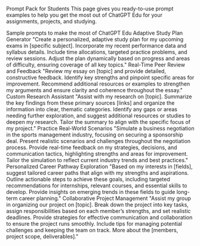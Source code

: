 Prompt Pack for Students
This page gives you ready-to-use prompt examples to help you get the most out of ChatGPT Edu for your assignments, projects, and studying.


Sample prompts to make the most of ChatGPT Edu
Adaptive Study Plan Generator
"Create a personalized, adaptive study plan for my upcoming exams in [specific subject]. Incorporate my recent performance data and syllabus details. Include time allocations, targeted practice problems, and review sessions. Adjust the plan dynamically based on progress and areas of difficulty, ensuring coverage of all key topics."
Real-Time Peer Review and Feedback
"Review my essay on [topic] and provide detailed, constructive feedback. Identify key strengths and pinpoint specific areas for improvement. Recommend additional resources or examples to strengthen my arguments and ensure clarity and coherence throughout the essay."
Custom Research Assistant
"Assist with my research on [topic]. Summarize the key findings from these primary sources [links] and organize the information into clear, thematic categories. Identify any gaps or areas needing further exploration, and suggest additional resources or studies to deepen my research. Tailor the summary to align with the specific focus of my project."
Practice Real-World Scenarios
"Simulate a business negotiation in the sports management industry, focusing on securing a sponsorship deal. Present realistic scenarios and challenges throughout the negotiation process. Provide real-time feedback on my strategies, decisions, and communication tactics, highlighting strengths and areas for improvement. Tailor the simulation to reflect current industry trends and best practices."
Personalized Career Pathway Exploration
"Based on my interests in [fields], suggest tailored career paths that align with my strengths and aspirations. Outline actionable steps to achieve these goals, including targeted recommendations for internships, relevant courses, and essential skills to develop. Provide insights on emerging trends in these fields to guide long-term career planning."
Collaborative Project Management
"Assist my group in organizing our project on [topic]. Break down the project into key tasks, assign responsibilities based on each member’s strengths, and set realistic deadlines. Provide strategies for effective communication and collaboration to ensure the project runs smoothly. Include tips for managing potential challenges and keeping the team on track. More about the [members, project scope, deliverables]."
